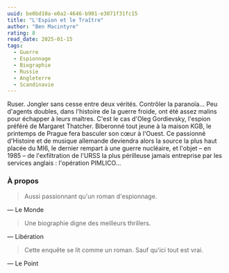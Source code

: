 ```yaml
---
uuid: be0bd10a-e0a2-4646-b901-e3071f31fc15
title: "L'Espion et le Traître"
author: "Ben Macintyre"
rating: 8
read_date: 2025-01-15
tags:
  - Guerre
  - Espionnage
  - Biographie
  - Russie
  - Angleterre
  - Scandinavie
---
```


Ruser. Jongler sans cesse entre deux vérités. Contrôler la paranoïa… Peu d'agents doubles, dans l'histoire de la guerre froide, ont été assez malins pour échapper à leurs maîtres. C'est le cas d'Oleg Gordievsky, l'espion préféré de Margaret Thatcher. Biberonné tout jeune à la maison KGB, le printemps de Prague fera basculer son cœur à l'Ouest. Ce passionné d'Histoire et de musique allemande deviendra alors la source la plus haut placée du MI6, le dernier rempart à une guerre nucléaire, et l'objet – en 1985 – de l'exfiltration de l'URSS la plus périlleuse jamais entreprise par les services anglais : l'opération PIMLICO…

### À propos

> Aussi passionnant qu'un roman d'espionnage.

— Le Monde

> Une biographie digne des meilleurs thrillers.

— Libération

> Cette enquête se lit comme un roman. Sauf qu'ici tout est vrai.

— Le Point
